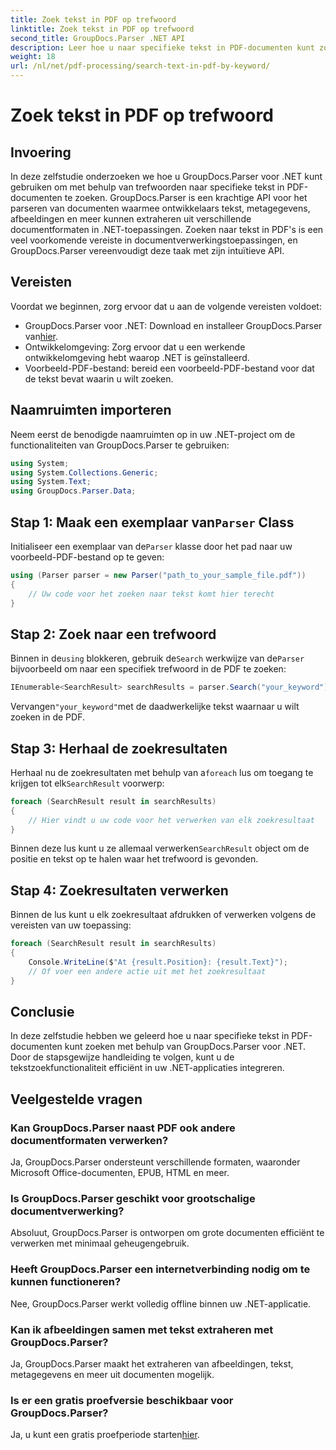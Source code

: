 ```yaml
---
title: Zoek tekst in PDF op trefwoord
linktitle: Zoek tekst in PDF op trefwoord
second_title: GroupDocs.Parser .NET API
description: Leer hoe u naar specifieke tekst in PDF-documenten kunt zoeken met GroupDocs.Parser voor .NET. Integreer krachtige tekstzoekmogelijkheden efficiënt in uw .NET.
weight: 18
url: /nl/net/pdf-processing/search-text-in-pdf-by-keyword/
---
```


# Zoek tekst in PDF op trefwoord

## Invoering
In deze zelfstudie onderzoeken we hoe u GroupDocs.Parser voor .NET kunt gebruiken om met behulp van trefwoorden naar specifieke tekst in PDF-documenten te zoeken. GroupDocs.Parser is een krachtige API voor het parseren van documenten waarmee ontwikkelaars tekst, metagegevens, afbeeldingen en meer kunnen extraheren uit verschillende documentformaten in .NET-toepassingen. Zoeken naar tekst in PDF's is een veel voorkomende vereiste in documentverwerkingstoepassingen, en GroupDocs.Parser vereenvoudigt deze taak met zijn intuïtieve API.
## Vereisten
Voordat we beginnen, zorg ervoor dat u aan de volgende vereisten voldoet:
-  GroupDocs.Parser voor .NET: Download en installeer GroupDocs.Parser van[hier](https://releases.groupdocs.com/parser/net/).
- Ontwikkelomgeving: Zorg ervoor dat u een werkende ontwikkelomgeving hebt waarop .NET is geïnstalleerd.
- Voorbeeld-PDF-bestand: bereid een voorbeeld-PDF-bestand voor dat de tekst bevat waarin u wilt zoeken.

## Naamruimten importeren
Neem eerst de benodigde naamruimten op in uw .NET-project om de functionaliteiten van GroupDocs.Parser te gebruiken:
```csharp
using System;
using System.Collections.Generic;
using System.Text;
using GroupDocs.Parser.Data;
```
##  Stap 1: Maak een exemplaar van`Parser` Class
 Initialiseer een exemplaar van de`Parser` klasse door het pad naar uw voorbeeld-PDF-bestand op te geven:
```csharp
using (Parser parser = new Parser("path_to_your_sample_file.pdf"))
{
    // Uw code voor het zoeken naar tekst komt hier terecht
}
```
## Stap 2: Zoek naar een trefwoord
 Binnen in de`using` blokkeren, gebruik de`Search` werkwijze van de`Parser` bijvoorbeeld om naar een specifiek trefwoord in de PDF te zoeken:
```csharp
IEnumerable<SearchResult> searchResults = parser.Search("your_keyword");
```
 Vervangen`"your_keyword"`met de daadwerkelijke tekst waarnaar u wilt zoeken in de PDF.
## Stap 3: Herhaal de zoekresultaten
 Herhaal nu de zoekresultaten met behulp van a`foreach` lus om toegang te krijgen tot elk`SearchResult` voorwerp:
```csharp
foreach (SearchResult result in searchResults)
{
    // Hier vindt u uw code voor het verwerken van elk zoekresultaat
}
```
 Binnen deze lus kunt u ze allemaal verwerken`SearchResult` object om de positie en tekst op te halen waar het trefwoord is gevonden.
## Stap 4: Zoekresultaten verwerken
Binnen de lus kunt u elk zoekresultaat afdrukken of verwerken volgens de vereisten van uw toepassing:
```csharp
foreach (SearchResult result in searchResults)
{
    Console.WriteLine($"At {result.Position}: {result.Text}");
    // Of voer een andere actie uit met het zoekresultaat
}
```

## Conclusie
In deze zelfstudie hebben we geleerd hoe u naar specifieke tekst in PDF-documenten kunt zoeken met behulp van GroupDocs.Parser voor .NET. Door de stapsgewijze handleiding te volgen, kunt u de tekstzoekfunctionaliteit efficiënt in uw .NET-applicaties integreren.

## Veelgestelde vragen
### Kan GroupDocs.Parser naast PDF ook andere documentformaten verwerken?
Ja, GroupDocs.Parser ondersteunt verschillende formaten, waaronder Microsoft Office-documenten, EPUB, HTML en meer.
### Is GroupDocs.Parser geschikt voor grootschalige documentverwerking?
Absoluut, GroupDocs.Parser is ontworpen om grote documenten efficiënt te verwerken met minimaal geheugengebruik.
### Heeft GroupDocs.Parser een internetverbinding nodig om te kunnen functioneren?
Nee, GroupDocs.Parser werkt volledig offline binnen uw .NET-applicatie.
### Kan ik afbeeldingen samen met tekst extraheren met GroupDocs.Parser?
Ja, GroupDocs.Parser maakt het extraheren van afbeeldingen, tekst, metagegevens en meer uit documenten mogelijk.
### Is er een gratis proefversie beschikbaar voor GroupDocs.Parser?
 Ja, u kunt een gratis proefperiode starten[hier](https://releases.groupdocs.com/).